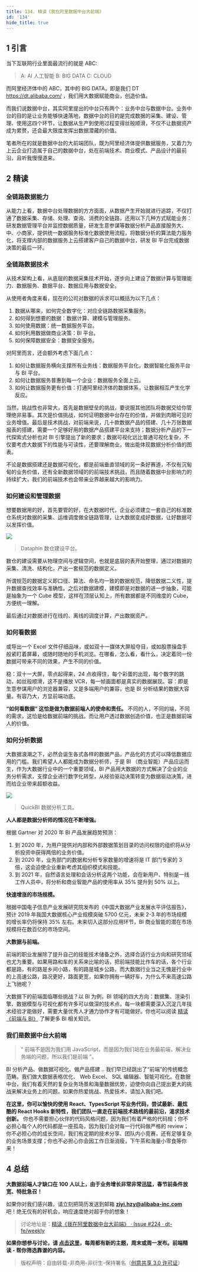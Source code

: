 ```yaml
---
title: 134. 精读《我在阿里数据中台大前端》
id: '134'
hide_title: true
---
```


## 1 引言

当下互联网行业里面最流行的就是 ABC:

> A: AI 人工智能  B: BIG DATA   C: CLOUD

而阿里经济体中的 ABC，其中的 BIG DATA，即是我们 DT https://dt.alibaba.com/  ，我们用大数据赋能商业，创造价值。

而我们说数据中台，其实阿里提出的中台只有两个：业务中台与数据中台。业务中台的目的是让业务能够快速落地，数据中台的目的是完成数据的采集、建设、管理、使用这四个环节，让数据从生产到使用过程变得丝般顺滑，不仅不让数据资产成为累赘，还会最大限度发挥出数据潜藏的价值。

笔者所在的就是数据中台的大前端团队，既为阿里经济体提供数据服务，又着力为上云企业打造属于自己的数据中台，处在前端技术、商业模式、产品设计的最前沿，且听我慢慢道来。

## 2 精读

### 全链路数据能力

从能力上看，数据中台处理数据的方方面面，从数据产生开始就进行追踪，不仅打通了数据采集、存储、处理、查询、消费的全链路，还用以下几种方式赋能业务：研发数据管理平台并监控数据质量，研发生意参谋等数据分析产品直接服务大、中、小商家，提供统一数据服务标准化数据使用流程，将数据分析的算法能力服务化，将支撑内部的数据服务上云搭建客户自己的数据中台，研发 BI 平台完成数据决策的最后一环。

### 全链路数据技术

从技术架构上看，从底层的数据采集技术开始，逐步向上建设了数据计算与管理能力、数据服务、数据平台、数据应用与数据安全。

从使用者角度来看，现在的公司对数据的诉求可以概括为以下几点：

1. 数据从哪来，如何完全数字化：对应全链路数据采集服务。
2. 如何得到想要的数据：数据计算、建模与管理服务。
3. 如何使用数据：统一数据服务平台。
4. 如何利用数据做商业决策：BI 平台。
5. 如何保障数据安全：数据安全服务。

对阿里而言，还会额外考虑下面几点：

1. 如何让数据服务横向支撑所有业务线：数据服务平台化，数据智能化服务平台与 BI 平台。
2. 如何让数据服务普惠到每一个企业：数据服务全面上云。
3. 如何让数据服务更有价值：打通阿里经济体的数据体系，让数据相互产生化学反应。

当然，挑战性也非常大，首先是数据壁垒的挑战，要说服其他团队将数据交给你管理绝非易事。其次是价值挑战，如何证明数据中台存在的价值，并做到肉眼可见的业务增值。最后是技术挑战，对前端来说，几十款数据产品的搭建、几十万张数据报表的搭建，需要一个足够好用的数据产品搭建平台来支持；数据分析产品的下一代探索式分析也对 BI 引擎提出了新的要求；数据可视化远比普通可视化复杂，不仅要考虑大数据下的性能与可读性，还要理解商业，做出能体现数据分析价值的图表。

不论是数据搭建还是数据可视化，都是前端垂直领域的另一条好赛道，不仅有沉甸甸的业务价值，还有全新数据领域的的前端技术挑战，而且随着数据中台影响力的持续扩大，我们的前端技术也会带来业界越来越大的影响力。

### 如何建设和管理数据

想要数据用的好，首先要管的好，在大数据时代，企业必须建立一套自己的标准数仓系统对数据的采集、运维调度做全链路管理，让大数据变成好数据，让好数据可以发挥价值。

![](https://img.alicdn.com/tfs/TB1Pz.ZrAL0gK0jSZFtXXXQCXXa-1903-929.png)

> Dataphin 数仓建设平台。

数仓的建设需要从物理空间与逻辑空间，也就是底层的表开始整理，通过对数据的采集、清洗、结构化，产出一套规范的数据定义。

所谓规范的数据定义即口径、算法、命名均一致的数据规范，降低数据二义性，提升数据查找效率与准确性。之后对数据建模，建模即是对数据的进一步抽象，可能是抽象为一个 Cube 模型，这样在顶层认知上，所有数据都是不同维度的 Cube，方便统一理解。

最后通过对数据进行在线的、离线的调度计算，产出数据资产。

### 如何看数据

或导出一个 Excel 文件仔细品味，或如双十一媒体大屏般夺目，或如股票操盘手般紧盯着屏幕，或随时随地的手机浏览。在哪看，怎么看，看什么，决定着同一份数据可带来不同的效果，产生不同的价值。

稳：双十一大屏，零点起得来，24 点收得住，每个彩蛋的出现，每个数字的跳动，如丝般顺滑，这不是播放 VCR，每一帧画面都是真实的数据展现。容：即是生意参谋用户的浏览器兼容，又是多端用户的兼容，也是 BI 分析结果的数据大容量。有容乃大，方显前端功底。

**“如何看数据” 这恰是做为数据前端人的使命和责任。** 不同的人，不同的端，不同的需求，这恰是给数据前端的挑战。而让用户透过数据创造价值，也正是数据前端人的价值。

### 如何分析数据

大数据浪潮之下，必然会诞生各式各样的数据产品，产品化的方式可以降低数据应用的门槛。我们希望人人都能成为数据分析师，于是 BI （商业智能）产品应运而生，作为大数据行业中的一个重要领域，BI 产品用大数据的方式解决了企业的业务分析需求，支撑企业进行数字化转型，从经验驱动决策转变为数据驱动决策，进而给企业带来超额收益。

![](https://img.alicdn.com/tfs/TB1KJE0rpP7gK0jSZFjXXc5aXXa-2664-1060.png)

> QuickBI 数据分析工具。

**人人都是数据分析师的情况在不断增强。**

根据 Gartner 对 2020 年 BI 产品发展趋势预测：

1. 到 2020 年，为用户提供对内部和外部数据策划目录的访问权限的组织将从分析投资中获得两倍的业务价值。
2. 到 2020 年，业务部门的数据和分析专家数量的增速将是 IT 部门专家的 3 倍，这会迫使企业重新考虑其组织模式和技能。
3. 到 2021 年，自然语言处理和会话分析这两个功能，会在新用户、特别是一线工作人员中，将分析和商业智能产品的使用率从 35% 提升到 50% 以上。

**快速增涨的市场规模。**

根据中国电子信息产业发展研究院发布的《中国大数据产业发展水平评估报告》，预计 2019 年我国大数据核心产业规模突破 5700 亿元，未来 2-3 年的市场规模的增长率仍将保持 35% 左右。未来切入这部分应用环节，BI 商业智能的潜在市场规模将在数百亿的市场空间。

**大数据与前端。**

前端的职业发展除了提升自己的技能技术储备之外，选择合适行业方向和研究领域也尤为重要。如果用路和车的关系来比喻的话，把前端技能比作车的话，各个行业都是路，有的路是乡间小路，有的路是城乡公路，而大数据行业当之无愧是行业中的上高速公路，路况更好，路面更宽，如果你拥有一辆好车，为什么不来高速公路上飞驰呢？

大数据下的前端面临哪些挑战？以 BI 为例，BI 领域的四大方向：数据集、渲染引擎、数据模型与可视化都有许多可以做深的技术点，每一块都需要深入沉淀几年技术经验才能做好，需要大量优秀人才通力协作才有可能做好。你也可以阅读 [精读《前端与 BI》](https://github.com/dt-fe/weekly/blob/v2/121.%E7%B2%BE%E8%AF%BB%E3%80%8A%E5%89%8D%E7%AB%AF%E4%B8%8E%20BI%E3%80%8B.md) 了解更多 BI 相关知识。

### 我们是数据中台大前端

> “ 前端不是因为我们用 JavaScript，而是因为我们站在业务最前端，解决业务端的问题，所以我们是前端 ”。

BI 分析产品、做数据可视化、做产品搭建 .. 我们早已经跳出了“前端”的传统概念范畴。我们做大数据表格优化、 Web Excel、 SQL 编辑器、智能可视化。在数据中台，我们有着天然的复杂业务场景和海量数据优势，迫使你向自己提出更大的挑战来解决业务上的问题。如果你热爱挑战、热爱技术，请加入我们吧。

**在这里，你可以愉快的使用 React、TypesScript 写业务代码，尝试最新、最炫酷的 React Hooks 新特性，我们团队一直走在前端技术路线的最前沿，渴求技术创新。** 你也不需要担心伙伴的代码风格问题，因为我们有着严格的代码规；你不必担心每个人的代码都是一座孤岛，因为我们会对每一行代码做严格的 review；你不必担心你的成长空间，我们有定期的技术分享、团队内小竞赛，还有足够复杂的业务场景支撑；你也不必担心你会因工作日渐消瘦，下午茶和海量小零食等你来！

## 4 总结

**大数据前端人才缺口在 100 人以上，由于业务增长非常非常迅猛，春节前条件放宽、特批急召！**

如果你对我们感兴趣，请立刻把简历发送到邮箱 **ziyi.hzy@alibaba-inc.com** 吧！绝无仅有的好机会，响应速度绝对超乎你的想象！

> 讨论地址是：[精读《我在阿里数据中台大前端》 · Issue #224 · dt-fe/weekly](https://github.com/dt-fe/weekly/issues/224)

**如果你想参与讨论，请 [点击这里](https://github.com/dt-fe/weekly)，每周都有新的主题，周末或周一发布。前端精读 - 帮你筛选靠谱的内容。**

> 版权声明：自由转载-非商用-非衍生-保持署名（[创意共享 3.0 许可证](https://creativecommons.org/licenses/by-nc-nd/3.0/deed.zh)）
